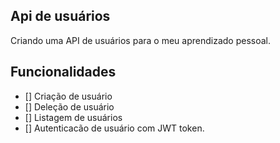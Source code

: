 ## Api de usuários

 Criando uma API de usuários para o meu aprendizado pessoal.


## Funcionalidades

 - [] Criação de usuário
 - [] Deleção de usuário
 - [] Listagem de usuários
 - [] Autenticacão de usuário com JWT token.